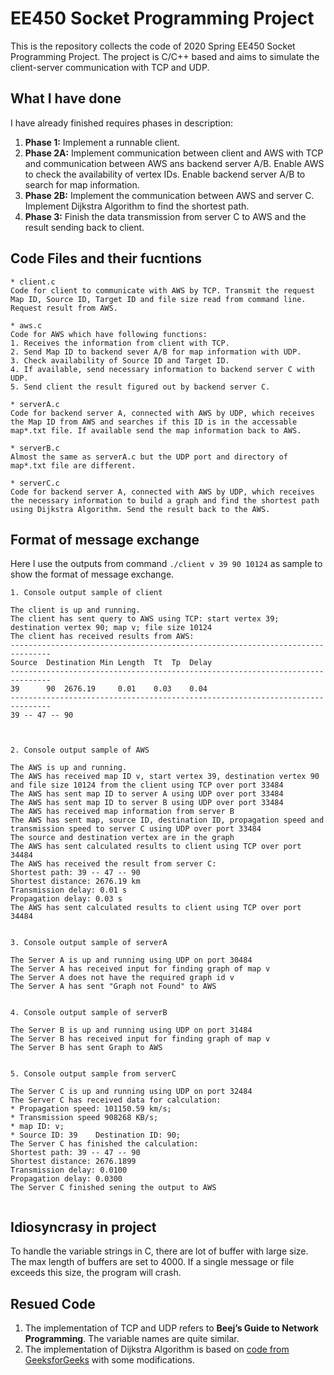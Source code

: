 # EE450 Socket Programming Project

This is the repository collects the code of 2020 Spring EE450 Socket  Programming Project. The project is C/C++ based and aims to simulate the client-server communication with TCP and UDP. 

## What I have done

I have already finished requires phases in description:

1. **Phase 1:** Implement a runnable client.
2. **Phase 2A:** Implement communication between client and AWS with TCP and communication between AWS ans backend server A/B. Enable AWS to check the availability of vertex IDs. Enable backend server A/B to search for map information.
3. **Phase 2B:** Implement the communication between AWS and server C. Implement Dijkstra Algorithm to find the shortest path. 
4. **Phase 3:** Finish the data transmission from server C to AWS and the result sending back to client. 



## Code Files and their fucntions

```
* client.c
Code for client to communicate with AWS by TCP. Transmit the request Map ID, Source ID, Target ID and file size read from command line. Request result from AWS.

* aws.c
Code for AWS which have following functions:
1. Receives the information from client with TCP.
2. Send Map ID to backend sever A/B for map information with UDP.
3. Check availability of Source ID and Target ID.
4. If available, send necessary information to backend server C with UDP.
5. Send client the result figured out by backend server C.

* serverA.c
Code for backend server A, connected with AWS by UDP, which receives the Map ID from AWS and searches if this ID is in the accessable map*.txt file. If available send the map information back to AWS. 

* serverB.c
Almost the same as serverA.c but the UDP port and directory of map*.txt file are different.  

* serverC.c
Code for backend server A, connected with AWS by UDP, which receives the necessary information to build a graph and find the shortest path using Dijkstra Algorithm. Send the result back to the AWS.
```



## Format of message exchange

Here I use the outputs from command `./client v 39 90 10124` as sample to show the format of message exchange.

```
1. Console output sample of client

The client is up and running.
The client has sent query to AWS using TCP: start vertex 39; destination vertex 90; map v; file size 10124
The client has received results from AWS: 
-------------------------------------------------------------------------------
Source	Destination	Min Length	Tt	Tp	Delay
-------------------------------------------------------------------------------
39		90	2676.19		0.01	0.03	0.04
-------------------------------------------------------------------------------
39 -- 47 -- 90



2. Console output sample of AWS

The AWS is up and running.
The AWS has received map ID v, start vertex 39, destination vertex 90 and file size 10124 from the client using TCP over port 33484
The AWS has sent map ID to server A using UDP over port 33484
The AWS has sent map ID to server B using UDP over port 33484
The AWS has received map information from server B
The AWS has sent map, source ID, destination ID, propagation speed and transmission speed to server C using UDP over port 33484
The source and destination vertex are in the graph
The AWS has sent calculated results to client using TCP over port 34484
The AWS has received the result from server C: 
Shortest path: 39 -- 47 -- 90
Shortest distance: 2676.19 km
Transmission delay: 0.01 s
Propagation delay: 0.03 s
The AWS has sent calculated results to client using TCP over port 34484


3. Console output sample of serverA

The Server A is up and running using UDP on port 30484
The Server A has received input for finding graph of map v
The Server A does not have the required graph id v
The Server A has sent "Graph not Found" to AWS


4. Console output sample of serverB

The Server B is up and running using UDP on port 31484
The Server B has received input for finding graph of map v
The Server B has sent Graph to AWS


5. Console output sample from serverC

The Server C is up and running using UDP on port 32484
The Server C has received data for calculation:
* Propagation speed: 101150.59 km/s;
* Transmission speed 908268 KB/s;
* map ID: v;
* Source ID: 39    Destination ID: 90;
The Server C has finished the calculation: 
Shortest path: 39 -- 47 -- 90
Shortest distance: 2676.1899
Transmission delay: 0.0100
Propagation delay: 0.0300
The Server C finished sening the output to AWS


```



## Idiosyncrasy in project

To handle the variable strings in C, there are lot of buffer with large size. The max length of buffers are set to 4000. If a single message or file exceeds this size, the program will crash.



## Resued Code

1. The implementation of TCP and UDP refers to **Beej’s Guide to Network Programming**. The variable names are quite similar. 
2. The implementation of Dijkstra Algorithm is based on [code from GeeksforGeeks](https://www.geeksforgeeks.org/dijkstras-shortest-path-algorithm-greedy-algo-7/) with some modifications. 



